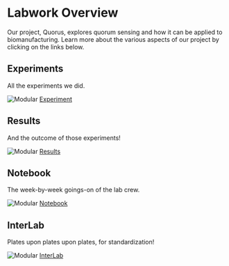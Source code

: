 # Labwork Overview 

Our project, Quorus, explores quorum sensing and how it can be applied to biomanufacturing. Learn more about the various aspects of our project by clicking on the links below. 

<div class="row">
	<div class="grid-selection">
		<h2>Experiments</h2>
		<p>All the experiments we did.</p>
            <img src="/images/icons/labwork.svg" alt="Modular">
		<a href="/Experiments.html" class="buttonoverview">Experiment</a>
	</div>	
		<div class="grid-selection">
		<h2>Results</h2>
		<p>And the outcome of those experiments!</p>
            <img src="/images/icons/writeups.svg" alt="Modular">
		<a href="/Results.html" class="buttonoverview">Results</a>
	</div>
	<div class="grid-selection">
		<h2>Notebook</h2>
		<p>The week-by-week goings-on of the lab crew.</p>
            <img src="/images/icons/notebook.svg" alt="Modular">
		<a href="/Notebook.html" class="buttonoverview">Notebook</a>
	</div>
	<div class="grid-selection">
		<h2>InterLab</h2>
		<p>Plates upon plates upon plates, for standardization!</p>
            <img src="/images/icons/interlab.svg" alt="Modular">
		<a href="/InterLab.html" class="buttonoverview">InterLab</a>
	</div>
</div>
